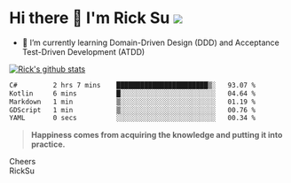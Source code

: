 # Hi there 👋 I'm Rick Su ![](https://komarev.com/ghpvc/?username=ricksu978)
<!--
**ricksu978/ricksu978** is a ✨ _special_ ✨ repository because its `README.md` (this file) appears on your GitHub profile.

Here are some ideas to get you started:

- 🔭 I’m currently working on ...
-->
- 🌱 I’m currently learning Domain-Driven Design (DDD) and Acceptance Test-Driven Development (ATDD)
<!--
- 👯 I’m looking to collaborate on ...
- 🤔 I’m looking for help with ...
- 💬 Ask me about ...
- 📫 How to reach me: ...
- 😄 Pronouns: ...
- ⚡ Fun fact: ...
-->
[![Rick's github stats](https://github-readme-stats.vercel.app/api?username=ricksu978&theme=dark)](https://github.com/ricksu978/ricksu978)

<!--START_SECTION:waka-->

```txt
C#         2 hrs 7 mins    ███████████████████████▒░   93.07 %
Kotlin     6 mins          █░░░░░░░░░░░░░░░░░░░░░░░░   04.64 %
Markdown   1 min           ▒░░░░░░░░░░░░░░░░░░░░░░░░   01.19 %
GDScript   1 min           ▒░░░░░░░░░░░░░░░░░░░░░░░░   00.76 %
YAML       0 secs          ░░░░░░░░░░░░░░░░░░░░░░░░░   00.34 %
```

<!--END_SECTION:waka-->

> **Happiness comes from acquiring the knowledge and putting it into practice.**

Cheers  
RickSu 
